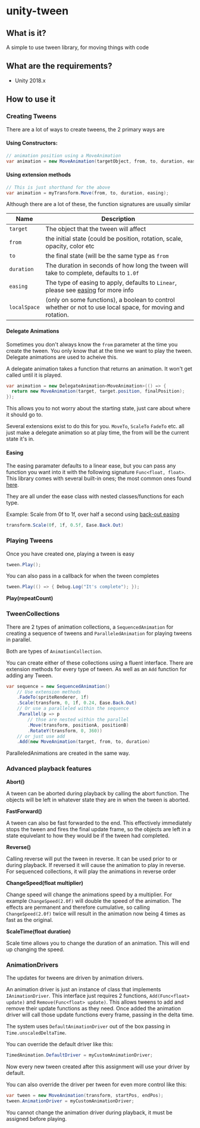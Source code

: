 # unity-tween

## What is it?
A simple to use tween library, for moving things with code

## What are the requirements?
 * Unity 2018.x

## How to use it

### Creating Tweens
There are a lot of ways to create tweens, the 2 primary ways are

#### Using Constructors:
```c#
// animation position using a MoveAnimation
var animation = new MoveAnimation(targetObject, from, to, duration, easing);
```

#### Using extension methods
```c#
// This is just shorthand for the above
var animation = myTransform.Move(from, to, duration, easing);
```

Although there are a lot of these, the function signatures are usually similar

| Name           | Description  |
| -------------- | -------------|
| `target`       | The object that the tween will affect |
| `from`         | the initial state (could be position, rotation, scale, opacity, color etc |
| `to`           | the final state (will be the same type as `from`|
| `duration`     | The duration in seconds of how long the tween will take to complete, defaults to `1.0f` |
| `easing`       | The type of easing to apply, defaults to `Linear`, please see [easing](#easing) for more info |
| `localSpace`   | (only on some functions), a boolean to control whether or not to use local space, for moving and rotation. |

#### Delegate Animations
Sometimes you don't always know the `from` parameter at the time you create the tween. You only know that at the time we want to play the tween. Delegate animations are used to acheive this.

A delegate animation takes a function that returns an animation. It won't get called until it is played.
```c#
var animation = new DelegateAnimation<MoveAnimation>(() => {
  return new MoveAnimation(target, target.position, finalPosition);
});
``` 

This allows you to not worry about the starting state, just care about where it should go to.

Several extensions exist to do this for you. `MoveTo`, `ScaleTo` `FadeTo` etc. all just make a delegate animation so at play time, the from will be the current state it's in.

#### Easing
The easing paramater defaults to a linear ease, but you can pass any function you want into it with the following signature
`Func<float, float>`. This library comes with several built-in ones; the most common ones found [here](https://easings.net).

They are all under the ease class with nested classes/functions for each type.
 
 Example:
Scale from 0f to 1f, over half a second using [back-out easing](https://easings.net/#easeOutBack)
```c#
transform.Scale(0f, 1f, 0.5f, Ease.Back.Out)
```

### Playing Tweens
Once you have created one, playing a tween is easy
```c#
tween.Play();
```

You can also pass in a callback for when the tween completes
```c#
tween.Play(() => { Debug.Log("It's complete"); });
```

**Play(repeatCount)**

### TweenCollections
There are 2 types of animation collections, a `SequencedAnimation` for creating a sequence of tweens and `ParalleledAnimation` for playing tweens in parallel.

Both are types of `AnimationCollection`.

You can create either of these collections using a fluent interface.
There are extension methods for every type of tween. As well as an `Add` function for adding any Tween.

```c#
var sequence = new SequencedAnimation()
    // Use extension methods
    .FadeTo(spriteRenderer, 1f)
    .Scale(transform, 0, 1f, 0.24, Ease.Back.Out)
    // Or use a paralleled within the sequence
    .Parallel(p => p
        // thse are nested within the parallel
        .Move(transform, positionA, positionB)
        .RotateY(transform, 0, 360))
    // or just use add
    .Add(new MoveAnimation(target, from, to, duration)
```

ParalleledAnimations are created in the same way.

### Advanced playback features

**Abort()**

A tween can be aborted during playback by calling the abort function. The objects will be left in whatever state they are in when the tween is aborted.

**FastForward()**

A tween can also be fast forwarded to the end. This effectively immediately stops the tween and fires the final update frame, so the objects are left in a state equivelant to how they would be if the tween had completed.

**Reverse()**

Calling reverse will put the tween in reverse. It can be used prior to or during playback. If reversed it will cause the animation to play in reverse. For sequenced collections, it will play the animations in reverse order

**ChangeSpeed(float multiplier)**

Change speed will change the animations speed by a multiplier. For example `ChangeSpeed(2.0f)` will double the speed of the animation. The effects are permanent and therefore cumulative, so calling `ChangeSpeed(2.0f)` twice will result in the animation now being 4 times as fast as the original.

**ScaleTime(float duration)**

Scale time allows you to change the duration of an animation. This will end up changing the speed.

### AnimationDrivers
The updates for tweens are driven by animation drivers. 

An animation driver is just an instance of class that implements `IAnimationDriver`. This interface just requires 2 functions, `Add(Func<float> update)` and `Remove(Func<float> update)`. This allows tweens to add and remove their update functions as they need. Once added the animation driver will call those update functions every frame, passing in the delta time.

The system uses `DefaultAnimationDriver` out of the box passing in `Time.unscaledDeltaTime`.

You can override the default driver like this:
```c#
TimedAnimation.DefaultDriver = myCustomAnimationDriver;
```
Now every new tween created after this assignment will use your driver by default.

You can also override the driver per tween for even more control like this:
```c#
var tween = new MoveAnimation(transform, startPos, endPos);
tween.AnimationDriver = myCustomAnimationDriver;
```
You cannot change the animation driver during playback, it must be assigned before playing.


 
